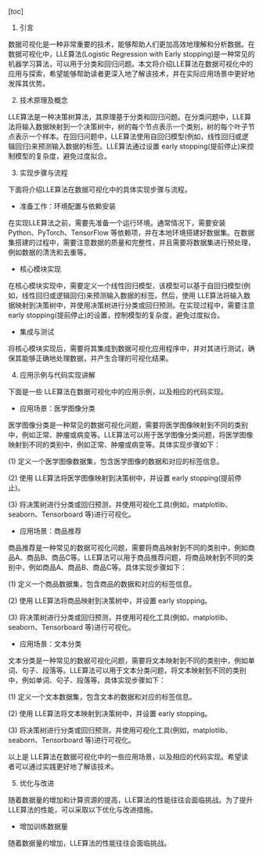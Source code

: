 
[toc]                    
                
                
1. 引言

数据可视化是一种非常重要的技术，能够帮助人们更加高效地理解和分析数据。在数据可视化中，LLE算法(Logistic Regression with Early stopping)是一种常见的机器学习算法，可以用于分类和回归问题。本文将介绍LLE算法在数据可视化中的应用与探索，希望能够帮助读者更深入地了解该技术，并在实际应用场景中更好地发挥其优势。

2. 技术原理及概念

LLE算法是一种决策树算法，其原理基于分类和回归问题。在分类问题中，LLE算法将输入数据映射到一个决策树中，树的每个节点表示一个类别，树的每个叶子节点表示一个样本。在回归问题中，LLE算法使用自回归模型(例如，线性回归或逻辑回归)来预测输入数据的标签。LLE算法通过设置 early stopping(提前停止)来控制模型的复杂度，避免过度拟合。

3. 实现步骤与流程

下面将介绍LLE算法在数据可视化中的具体实现步骤与流程。

- 准备工作：环境配置与依赖安装

在实现LLE算法之前，需要先准备一个运行环境。通常情况下，需要安装 Python、PyTorch、TensorFlow 等依赖项，并在本地环境搭建好数据集。在数据集搭建的过程中，需要注意数据的质量和完整性，并且需要将数据集进行预处理，例如数据的清洗和去重等。

- 核心模块实现

在核心模块实现中，需要定义一个线性回归模型，该模型可以基于自回归模型(例如，线性回归或逻辑回归)来预测输入数据的标签。然后，使用 LLE算法将输入数据映射到决策树中，并使用决策树进行分类或回归预测。在实现过程中，需要注意 early stopping(提前停止)的设置，控制模型的复杂度，避免过度拟合。

- 集成与测试

将核心模块实现后，需要将其集成到数据可视化应用程序中，并对其进行测试，确保其能够正确地处理数据，并产生合理的可视化结果。

4. 应用示例与代码实现讲解

下面是一些 LLE算法在数据可视化中的应用示例，以及相应的代码实现。

- 应用场景：医学图像分类

医学图像分类是一种常见的数据可视化问题，需要将医学图像映射到不同的类别中，例如正常、肿瘤或病变等。LLE算法可以用于医学图像分类问题，将医学图像映射到不同的类别中，例如正常、肿瘤或病变等。具体实现步骤如下：

(1) 定义一个医学图像数据集，包含医学图像的数据和对应的标签信息。

(2) 使用 LLE算法将医学图像映射到决策树中，并设置 early stopping(提前停止)。

(3) 将决策树进行分类或回归预测，并使用可视化工具(例如，matplotlib、seaborn、Tensorboard 等)进行可视化。

- 应用场景：商品推荐

商品推荐是一种常见的数据可视化问题，需要将商品映射到不同的类别中，例如商品A、商品B、商品C等。LLE算法可以用于商品推荐问题，将商品映射到不同的类别中，例如商品A、商品B、商品C等。具体实现步骤如下：

(1) 定义一个商品数据集，包含商品的数据和对应的标签信息。

(2) 使用 LLE算法将商品映射到决策树中，并设置 early stopping。

(3) 将决策树进行分类或回归预测，并使用可视化工具(例如，matplotlib、seaborn、Tensorboard 等)进行可视化。

- 应用场景：文本分类

文本分类是一种常见的数据可视化问题，需要将文本映射到不同的类别中，例如单词、句子、段落等。LLE算法可以用于文本分类问题，将文本映射到不同的类别中，例如单词、句子、段落等。具体实现步骤如下：

(1) 定义一个文本数据集，包含文本的数据和对应的标签信息。

(2) 使用 LLE算法将文本映射到决策树中，并设置 early stopping。

(3) 将决策树进行分类或回归预测，并使用可视化工具(例如，matplotlib、seaborn、Tensorboard 等)进行可视化。

以上是 LLE算法在数据可视化中的一些应用场景，以及相应的代码实现。希望读者可以通过实践更好地了解该技术。

5. 优化与改进

随着数据量的增加和计算资源的提高，LLE算法的性能往往会面临挑战。为了提升LLE算法的性能，可以采取以下优化与改进措施。

- 增加训练数据量

随着数据量的增加，LLE算法的性能往往会面临挑战。

